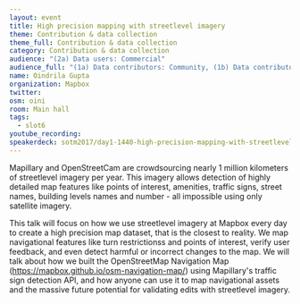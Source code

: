 ```yaml
---
layout: event
title: High precision mapping with streetlevel imagery
theme: Contribution & data collection
theme_full: Contribution & data collection
category: Contribution & data collection
audience: "(2a) Data users: Commercial"
audience_full: "(1a) Data contributors: Community, (1b) Data contributors: Public administration (open data, data feedback...), (1c) Data contributors: Companies (data feedback, driven by need of data...), (2a) Data users: Commercial, (2b) Data users: Non-profit and public service, (2c) Data users: Personal, (3b) Core OSM: OSMF working groups (community, licence, data...)"
name: Oindrila Gupta
organization: Mapbox
twitter: 
osm: oini
room: Main hall
tags:
  - slot6
youtube_recording: 
speakerdeck: sotm2017/day1-1440-high-precision-mapping-with-streetlevel-imagery
---
```

Mapillary and OpenStreetCam are crowdsourcing nearly 1 million kilometers of streetlevel imagery per year. This imagery allows detection of highly detailed map features like points of interest, amenities, traffic signs, street names, building levels names and number - all impossible using only satellite imagery.

This talk will focus on how we use streetlevel imagery at Mapbox every day to create a high precision map dataset, that is the closest to reality. We map navigational features like turn restrictionss and points of interest, verify user feedback, and even detect harmful or incorrect changes to the map. We will talk about how we built the OpenStreetMap Navigation Map (https://mapbox.github.io/osm-navigation-map/) using Mapillary's traffic sign detection API, and how anyone can use it to map navigational assets and the massive future potential for validating edits with streetlevel imagery.

